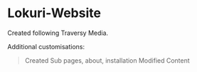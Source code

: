 # Lokuri-Website

Created following Traversy Media.

Additional customisations:

> Created Sub pages, about, installation
> Modified Content
